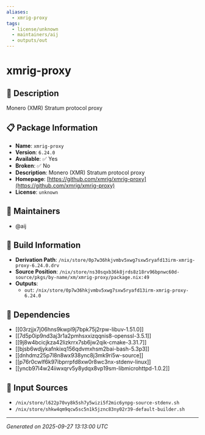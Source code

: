 ```yaml
---
aliases:
  - xmrig-proxy
tags:
  - license/unknown
  - maintainers/aij
  - outputs/out
---
```


# xmrig-proxy

## 📝 Description

Monero (XMR) Stratum protocol proxy

## 📋 Package Information

- **Name**: `xmrig-proxy`
- **Version**: `6.24.0`
- **Available**: ✅ Yes
- **Broken**: ✅ No
- **Description**: Monero (XMR) Stratum protocol proxy
- **Homepage**: [https://github.com/xmrig/xmrig-proxy](https://github.com/xmrig/xmrig-proxy)
- **License**: `unknown`
## 👥 Maintainers

- @aij


## 🔧 Build Information

- **Derivation Path**: `/nix/store/0p7w36hkjvmbv5xwg7sxw5ryafd13irm-xmrig-proxy-6.24.0.drv`
- **Source Position**: `/nix/store/ns30sqxb36k8jrds8z18rv96bpnwc60d-source/pkgs/by-name/xm/xmrig-proxy/package.nix:49`
- **Outputs**:
  - `out`:  `/nix/store/0p7w36hkjvmbv5xwg7sxw5ryafd13irm-xmrig-proxy-6.24.0`

## 🔗 Dependencies

- [[03rzjjx7j06hns9kwpl9j7bpk75j2rpw-libuv-1.51.0]]
- [[7d5p0ip9nd3aj3r1a2pmhsxxizqqnis8-openssl-3.5.1]]
- [[9j8w4bcicjkza42lizkrrx7sb6jw2qik-cmake-3.31.7]]
- [[bjsb6wdjykafnkixq156qdvmxhsm2bai-bash-5.3p3]]
- [[dnhdmz25p7l8n8wx938ync8j3mk9ri5w-source]]
- [[p76r0cwlf6k97ibprrpfd8xw0r8wc3nx-stdenv-linux]]
- [[yncb97l4w24iiwxqrv5y8ydqx8vp19sm-libmicrohttpd-1.0.2]]

## 📁 Input Sources

- `/nix/store/l622p70vy8k5sh7y5wizi5f2mic6ynpg-source-stdenv.sh`
- `/nix/store/shkw4qm9qcw5sc5n1k5jznc83ny02r39-default-builder.sh`

---
*Generated on 2025-09-27 13:13:00 UTC*
